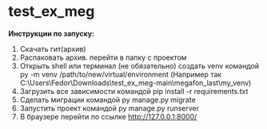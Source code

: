 # test_ex_meg

**Инструкции по запуску:**
1. Скачать гит(архив)
1. Распаковать архив. перейти в папку с проектом
1. Открыть shell или терминал
(не обязательно) создать venv командой py -m venv /path/to/new/virtual/environment (Например так C:\Users\Fedor\Downloads\test_ex_meg-main\megafon_last\my_venv)
1. Загрузить все зависимости командой pip install -r requirements.txt
1. Сделать миграции командой py manage.py migrate
1. Запустить проект командой py manage.py runserver
1. В браузере перейти по ссылке http://127.0.0.1:8000/
